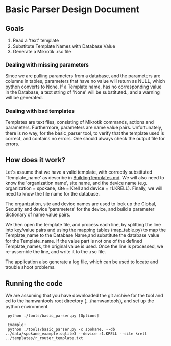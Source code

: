 # Basic Parser Design Document
## Goals
 1) Read a 'text' template
 2) Substitute Template Names with Database Value 
 3) Generate a Mikrotik .rsc file 

### Dealing with missing parameters
Since we are pulling parameters from a database, and the parameters are 
columns in tables, parameters that have no value will return as NULL, which python 
converts to None. If a Template name, has no corresponding value in the Database,
a text string of 'None' will be substituted., and a warning will be generated.

### Dealing with bad templates
Templates are text files, consisting of Mikrotik commands, actions and parameters.
Furthermore, parameters are name value pairs. Unfortunately, there is no way,
for the basic_parser tool, to verify that the template used is correct, and 
contains no errors. One should always check the output file for errors.

## How does it work?
Let's assume that we have a valid template, with correctly substituted 'Template_name'
as describe in [BuildingTemplates.md](./BuildingTemplates.md). We will also need to know 
the 'organization name', site name, and the device name (e.g. organization = spokane,
site = Krell and device = r1.KRELL). Finally, we will need to know the file name for the
database.

The organization, site and device names are used to look up the Global, Security and 
device 'parameters' for the device, and build a parameter dictionary of name value pairs.

We then open the template file, and process each line, by splitting the line into key/value
pairs and using the mapping tables (map_table.py) to map the Template_name to the 
Database Name,and substitute the database value for the Template_name. If the value part 
is not one of the defined Template_names, the original value is used. Once the line is
processed, we re-assemble the line, and write it to the .rsc file. 

The application also generate a log file, which can be used to locate and trouble shoot problems.

## Running the code
We are assuming that you have downloaded the git archive for the tool and cd to the hamwantools root
directory (.../hamwantools), and set up the python environment.

```commandline
 python ./tools/basic_parser.py [Options]
 
 Example:
 python ./tools/basic_parser.py -c spokane, --db ../data/spokane_example.sqlite3 --device r1.KRELL --site krell ../templates/r_router_template.txt
```

